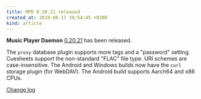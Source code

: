 ```yaml
---
title: MPD 0.20.21 released
created_at: 2018-08-17 19:54:45 +0200
kind: article
---
```


**Music Player Daemon**
[0.20.21](http://www.musicpd.org/download/mpd/0.20/mpd-0.20.21.tar.xz)
has been released.

The `proxy` database plugin supports more tags and a "password"
setting.  Cuesheets support the non-standard "FLAC" file type.  URI
schemes are case-insensitive.  The Android and Windows builds now have
the `curl` storage plugin (for WebDAV).  The Android build supports
Aarch64 and x86 CPUs.

[Change log](https://raw.githubusercontent.com/MusicPlayerDaemon/MPD/v0.20.21/NEWS)
